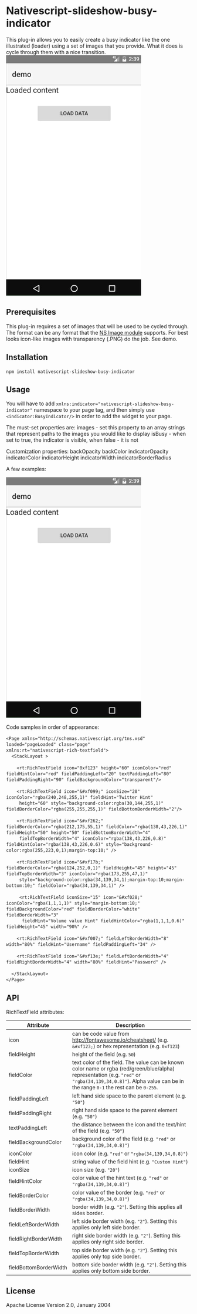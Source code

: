 
# Nativescript-slideshow-busy-indicator

This plug-in allows you to easily create a busy indicator like the one illustrated (loader) using a set of images that you provide. What it does is cycle through them with a nice transition.
![Sample Android](screenshots/screencast.gif)

## Prerequisites

This plug-in requires a set of images that will be used to be cycled through. The format can be any format that the [NS Image module](https://docs.nativescript.org/cookbook/ui/image) supports. For best looks icon-like images with transparency (.PNG) do the job. See demo.  

## Installation

```
npm install nativescript-slideshow-busy-indicator
```

## Usage

You will have to add `xmlns:indicator="nativescript-slideshow-busy-indicator"` namespace to your page tag, and then simply use `<indicator:BusyIndicator/>` in order to add the widget to your page.

The must-set properties are:
images - set this property to an array strings that represent paths to the images you would like to display
isBusy - when set to true, the indicator is visible, when false - it is not

Customization properties: 
backOpacity
backColor
indicatorOpacity
indicatorColor
indicatorHeight
indicatorWidth
indicatorBorderRadius

A few examples:

![Sample Android](screenshots/screencast.gif)

Code samples in order of appearance:

```
<Page xmlns="http://schemas.nativescript.org/tns.xsd" loaded="pageLoaded" class="page"
xmlns:rt="nativescript-rich-textfield">
  <StackLayout >

    <rt:RichTextField icon="0xf123" height="60" iconColor="red" fieldHintColor="red" fieldPaddingLeft="20" textPaddingLeft="80" fieldPaddingRight="90" fieldBackgroundColor="transparent"/>

    <rt:RichTextField icon="&#xf099;" iconSize="20" iconColor="rgba(240,248,255,1)" fieldHint="Twitter Hint"
     height="60" style="background-color:rgba(30,144,255,1)" fieldBorderColor="rgba(255,255,255,1)" fieldBottomBorderWidth="2"/>

    <rt:RichTextField icon="&#xf262;" fieldBorderColor="rgba(212,175,55,1)" fieldColor="rgba(138,43,226,1)" fieldHeight="50" height="50" fieldBottomBorderWidth="4"
     fieldTopBorderWidth="4" iconColor="rgba(138,43,226,0.8)" fieldHintColor="rgba(138,43,226,0.6)" style="background-color:rgba(255,223,0,1);margin-top:10;" />

    <rt:RichTextField icon="&#xf17b;" fieldBorderColor="rgba(124,252,0,1)" fieldHeight="45" height="45" fieldTopBorderWidth="3" iconColor="rgba(173,255,47,1)" 
     style="background-color:rgba(34,139,34,1);margin-top:10;margin-bottom:10;" fieldColor="rgba(34,139,34,1)" />

     <rt:RichTextField iconSize="15" icon="&#xf028;" iconColor="rgba(1,1,1,1)" style="margin-bottom:10;" fieldBackgroundColor="red" fieldBorderColor="white" fieldBorderWidth="3" 
      fieldHint="Volume value Hint" fieldHintColor="rgba(1,1,1,0.6)" fieldHeight="45" width="90%" />

    <rt:RichTextField icon="&#xf007;" fieldLeftBorderWidth="8" width="80%" fieldHint="Username" fieldPaddingLeft="34" />

    <rt:RichTextField icon="&#xf13e;" fieldLeftBorderWidth="4" fieldRightBorderWidth="4" width="80%" fieldHint="Password" />

  </StackLayout>
</Page>
```
## API

RichTextField attributes:

| Attribute | Description |
| ------ | ------ |
| icon| can be code value from http://fontawesome.io/cheatsheet/ (e.g. `&#xf123;`) or hex representation (e.g. `0xf123`)
| fieldHeight| height of the field (e.g. `50`)
| fieldColor| text color of the field. The value can be known color name or rgba (red/green/blue/alpha) representation  (e.g. `"red"` or `"rgba(34,139,34,0.8)"`). Alpha value can be in the range `0-1` the rest can be `0-255`.
| fieldPaddingLeft| left hand side space to the parent element (e.g. `"50"`)
| fieldPaddingRight| right hand side space to the parent element (e.g. `"50"`)
| textPaddingLeft| the distance between the icon and the text/hint of the field (e.g. `"50"`)
| fieldBackgroundColor| background color of the field (e.g. `"red"` or `"rgba(34,139,34,0.8)"`)
| iconColor| icon color (e.g. `"red"` or `"rgba(34,139,34,0.8)"`)
| fieldHint| string value of the field hint (e.g. `"Custom Hint"`)
| iconSize| icon size (e.g. `"20"`)
| fieldHintColor| color value of the hint text (e.g. `"red"` or `"rgba(34,139,34,0.8)"`)
| fieldBorderColor| color value of the border (e.g. `"red"` or `"rgba(34,139,34,0.8)"`)
| fieldBorderWidth| border width (e.g. `"2"`). Setting this applies all sides border.
| fieldLeftBorderWidth| left side border width (e.g. `"2"`). Setting this applies only left side border.
| fieldRightBorderWidth| right side border width (e.g. `"2"`). Setting this applies only right side border.
| fieldTopBorderWidth| top side border width (e.g. `"2"`). Setting this applies only top side border.
| fieldBottomBorderWidth| bottom side border width (e.g. `"2"`). Setting this applies only bottom side border.

## License

Apache License Version 2.0, January 2004
